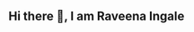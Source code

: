 ## Hi there 👋, I am Raveena Ingale

<!--
**ringale95/ringale95** is a ✨ _special_ ✨ repository because its `README.md` (this file) appears on your GitHub profile.

Here are some ideas to get you started:

- 🎓 I'm a grad student pursuing masters in Computer Software Engineering at Northeastern University, Boston.
- 🔭 I am enthusiastic about roles in Full Stack Engineering, DevOps, and Site Reliability Engineering (SRE). I have contributed to diverse projects, including the deployment of Event-Driven microservices on AWS and GCP. 
- 🌱 I’m currently learning Kubernetes and Docker alongwith super Leetcode hard questions
- 🤔 I’m looking for help with guidance and support mentors in growing technically in field of technology
😄 Before pursuing my Masters I worked at LTI Mindtree and Huron Eurasia, where I played a key role in the development of projects like an Custom Reporting system for Insurance application and Building custom UI components for Salesforce CRM. These experiences allowed me to gain expertise in technologies such as React, Spring Boot, Docker, and Kubernetes
- 📫 I welcome discussions on technologies and ideas. Feel free to connect with me at https://www.linkedin.com/in/raveenaingale/
